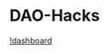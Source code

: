 # DAO-Hacks
[!dashboard](https://storage.googleapis.com/ethglobal-api-production/projects/375z5/images/Screen_Shot_2022-04-10_at_8.51.18_AM.png)

